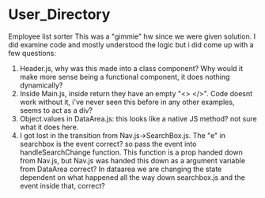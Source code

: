 # User_Directory
Employee list sorter 
This was a "gimmie" hw since we were given solution. I did examine code and mostly understood the logic but i did come up with a few questions:
1. Header.js, why was this made into a class component? Why would it make more sense being a functional component, it does nothing dynamically?
2. Inside Main.js, inside return they have an empty "<> </>". Code doesnt work without it, i've never seen this before in any other examples, seems to act as a div?
3. Object.values in DataArea.js: this looks like a native JS method? not sure what it does here. 
4. I got lost in the transition from Nav.js->SearchBox.js.  The "e" in searchbox is the event correct? so pass the event into handleSearchChange function.  This function is a prop handed down from Nav.js, but Nav.js was handed this down as a argument variable from DataArea correct? In dataarea we are changing the state dependent on what happened all the way down searchbox.js and the event inside that, correct?

